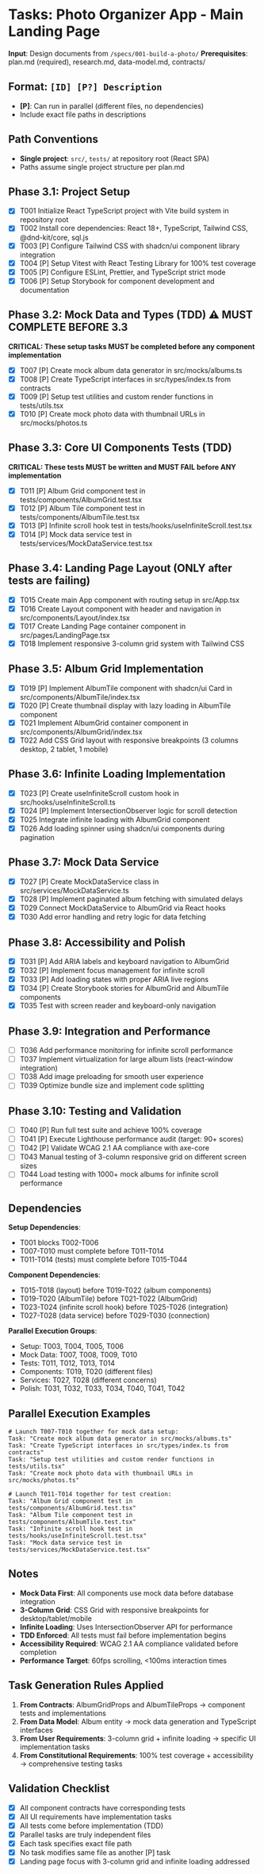 # Tasks: Photo Organizer App - Main Landing Page

**Input**: Design documents from `/specs/001-build-a-photo/`
**Prerequisites**: plan.md (required), research.md, data-model.md, contracts/

## Format: `[ID] [P?] Description`
- **[P]**: Can run in parallel (different files, no dependencies)
- Include exact file paths in descriptions

## Path Conventions
- **Single project**: `src/`, `tests/` at repository root (React SPA)
- Paths assume single project structure per plan.md

## Phase 3.1: Project Setup

- [x] T001 Initialize React TypeScript project with Vite build system in repository root
- [x] T002 Install core dependencies: React 18+, TypeScript, Tailwind CSS, @dnd-kit/core, sql.js
- [x] T003 [P] Configure Tailwind CSS with shadcn/ui component library integration
- [x] T004 [P] Setup Vitest with React Testing Library for 100% test coverage
- [x] T005 [P] Configure ESLint, Prettier, and TypeScript strict mode
- [x] T006 [P] Setup Storybook for component development and documentation

## Phase 3.2: Mock Data and Types (TDD) ⚠️ MUST COMPLETE BEFORE 3.3

**CRITICAL: These setup tasks MUST be completed before any component implementation**

- [x] T007 [P] Create mock album data generator in src/mocks/albums.ts
- [x] T008 [P] Create TypeScript interfaces in src/types/index.ts from contracts
- [x] T009 [P] Setup test utilities and custom render functions in tests/utils.tsx
- [x] T010 [P] Create mock photo data with thumbnail URLs in src/mocks/photos.ts

## Phase 3.3: Core UI Components Tests (TDD)

**CRITICAL: These tests MUST be written and MUST FAIL before ANY implementation**

- [x] T011 [P] Album Grid component test in tests/components/AlbumGrid.test.tsx
- [x] T012 [P] Album Tile component test in tests/components/AlbumTile.test.tsx
- [x] T013 [P] Infinite scroll hook test in tests/hooks/useInfiniteScroll.test.tsx
- [x] T014 [P] Mock data service test in tests/services/MockDataService.test.tsx

## Phase 3.4: Landing Page Layout (ONLY after tests are failing)

- [x] T015 Create main App component with routing setup in src/App.tsx
- [x] T016 Create Layout component with header and navigation in src/components/Layout/index.tsx
- [x] T017 Create Landing Page container component in src/pages/LandingPage.tsx
- [x] T018 Implement responsive 3-column grid system with Tailwind CSS

## Phase 3.5: Album Grid Implementation

- [x] T019 [P] Implement AlbumTile component with shadcn/ui Card in src/components/AlbumTile/index.tsx
- [x] T020 [P] Create thumbnail display with lazy loading in AlbumTile component
- [x] T021 Implement AlbumGrid container component in src/components/AlbumGrid/index.tsx
- [x] T022 Add CSS Grid layout with responsive breakpoints (3 columns desktop, 2 tablet, 1 mobile)

## Phase 3.6: Infinite Loading Implementation

- [x] T023 [P] Create useInfiniteScroll custom hook in src/hooks/useInfiniteScroll.ts
- [x] T024 [P] Implement IntersectionObserver logic for scroll detection
- [x] T025 Integrate infinite loading with AlbumGrid component
- [x] T026 Add loading spinner using shadcn/ui components during pagination

## Phase 3.7: Mock Data Service

- [x] T027 [P] Create MockDataService class in src/services/MockDataService.ts
- [x] T028 [P] Implement paginated album fetching with simulated delays
- [x] T029 Connect MockDataService to AlbumGrid via React hooks
- [x] T030 Add error handling and retry logic for data fetching

## Phase 3.8: Accessibility and Polish

- [x] T031 [P] Add ARIA labels and keyboard navigation to AlbumGrid
- [x] T032 [P] Implement focus management for infinite scroll
- [x] T033 [P] Add loading states with proper ARIA live regions
- [x] T034 [P] Create Storybook stories for AlbumGrid and AlbumTile components
- [x] T035 Test with screen reader and keyboard-only navigation

## Phase 3.9: Integration and Performance

- [ ] T036 Add performance monitoring for infinite scroll performance
- [ ] T037 Implement virtualization for large album lists (react-window integration)
- [ ] T038 Add image preloading for smooth user experience
- [ ] T039 Optimize bundle size and implement code splitting

## Phase 3.10: Testing and Validation

- [ ] T040 [P] Run full test suite and achieve 100% coverage
- [ ] T041 [P] Execute Lighthouse performance audit (target: 90+ scores)
- [ ] T042 [P] Validate WCAG 2.1 AA compliance with axe-core
- [ ] T043 Manual testing of 3-column responsive grid on different screen sizes
- [ ] T044 Load testing with 1000+ mock albums for infinite scroll performance

## Dependencies

**Setup Dependencies**:
- T001 blocks T002-T006
- T007-T010 must complete before T011-T014
- T011-T014 (tests) must complete before T015-T044

**Component Dependencies**:
- T015-T018 (layout) before T019-T022 (album components)
- T019-T020 (AlbumTile) before T021-T022 (AlbumGrid)
- T023-T024 (infinite scroll hook) before T025-T026 (integration)
- T027-T028 (data service) before T029-T030 (connection)

**Parallel Execution Groups**:
- Setup: T003, T004, T005, T006
- Mock Data: T007, T008, T009, T010
- Tests: T011, T012, T013, T014
- Components: T019, T020 (different files)
- Services: T027, T028 (different concerns)
- Polish: T031, T032, T033, T034, T040, T041, T042

## Parallel Execution Examples

```
# Launch T007-T010 together for mock data setup:
Task: "Create mock album data generator in src/mocks/albums.ts"
Task: "Create TypeScript interfaces in src/types/index.ts from contracts"
Task: "Setup test utilities and custom render functions in tests/utils.tsx"
Task: "Create mock photo data with thumbnail URLs in src/mocks/photos.ts"
```

```
# Launch T011-T014 together for test creation:
Task: "Album Grid component test in tests/components/AlbumGrid.test.tsx"
Task: "Album Tile component test in tests/components/AlbumTile.test.tsx"
Task: "Infinite scroll hook test in tests/hooks/useInfiniteScroll.test.tsx"
Task: "Mock data service test in tests/services/MockDataService.test.tsx"
```

## Notes

- **Mock Data First**: All components use mock data before database integration
- **3-Column Grid**: CSS Grid with responsive breakpoints for desktop/tablet/mobile
- **Infinite Loading**: Uses IntersectionObserver API for performance
- **TDD Enforced**: All tests must fail before implementation begins
- **Accessibility Required**: WCAG 2.1 AA compliance validated before completion
- **Performance Target**: 60fps scrolling, <100ms interaction times

## Task Generation Rules Applied

1. **From Contracts**: AlbumGridProps and AlbumTileProps → component tests and implementations
2. **From Data Model**: Album entity → mock data generation and TypeScript interfaces
3. **From User Requirements**: 3-column grid + infinite loading → specific UI implementation tasks
4. **From Constitutional Requirements**: 100% test coverage + accessibility → comprehensive testing tasks

## Validation Checklist

- [x] All component contracts have corresponding tests
- [x] All UI requirements have implementation tasks
- [x] All tests come before implementation (TDD)
- [x] Parallel tasks are truly independent files
- [x] Each task specifies exact file path
- [x] No task modifies same file as another [P] task
- [x] Landing page focus with 3-column grid and infinite loading addressed